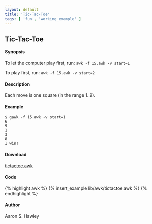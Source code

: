 ```yaml
---
layout: default
title: 'Tic-Tac-Toe'
tags: [ 'fun', 'working_example' ]
---
```


## Tic-Tac-Toe

#### Synopsis

To let the computer play first, run: `awk -f 15.awk -v start=1`

To play first, run: `awk -f 15.awk -v start=2`


#### Description

Each move is one square (in the range 1..9).

#### Example

    $ gawk -f 15.awk -v start=1
    6
    9
    1
    3
    8
    I win!

#### Download

[tictactoe.awk]({{site.baseurl}}/lib/awk/tictactoe.awk)

#### Code

{% highlight awk %}
{% insert_example lib/awk/tictactoe.awk %}
{% endhighlight %}

#### Author

Aaron S. Hawley
